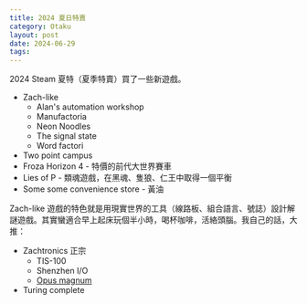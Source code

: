 ```yaml
---
title: 2024 夏日特賣
category: Otaku
layout: post
date: 2024-06-29
tags:
---
```

2024 Steam 夏特（夏季特賣）買了一些新遊戲。

- Zach-like
	- Alan's automation workshop
	- Manufactoria
	- Neon Noodles
	- The signal state
	- Word factori
- Two point campus
- Froza Horizon 4 - 特價的前代大世界賽車
- Lies of P - 類魂遊戲，在黑魂、隻狼、仁王中取得一個平衡
- Some some convenience store - 黃油

Zach-like 遊戲的特色就是用現實世界的工具（線路板、組合語言、號誌）設計解謎遊戲。其實蠻適合早上起床玩個半小時，喝杯咖啡，活絡頭腦。我自己的話，大推：

- Zachtronics 正宗
	- TIS-100
	- Shenzhen I/O
	- [Opus magnum](https://yfwu.dev/otaku/2022/07/05/opus-magnum.html)
- Turing complete